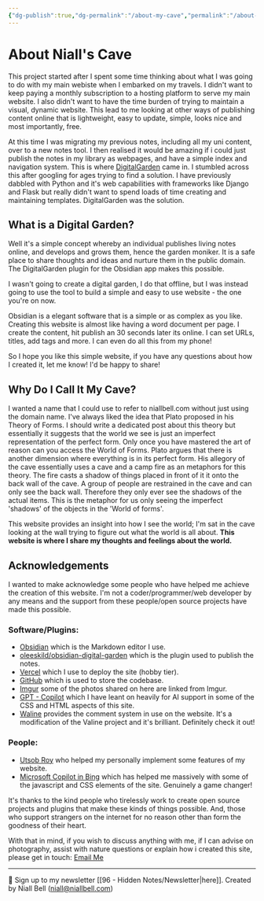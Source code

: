 ```yaml
---
{"dg-publish":true,"dg-permalink":"/about-my-cave","permalink":"/about-my-cave/","title":"What Is My Cave?","noteIcon":null,"created":"2024-04-16T05:44:53.094-07:00","updated":"2024-11-21T07:02:53.395-08:00"}
---
```


# About Niall's Cave

This project started after I spent some time thinking about what I was going to do with my main webiste when I embarked on my travels. I didn't want to keep paying a monthly subscription to a hosting platform to serve my main website. I also didn't want to have the time burden of trying to maintain a visual, dynamic website. This lead to me looking at other ways of publishing content online that is lightweight, easy to update, simple, looks nice and most importantly, free.

At this time I was migrating my previous notes, including all my uni content, over to a new notes tool. I then realised it would be amazing if i could just publish the notes in my library as webpages, and have a simple index and navigation system. This is where [DigitalGarden](https://dg-docs.ole.dev/) came in. I stumbled across this after googling for ages trying to find a solution. I have previously dabbled with Python and it's web capabilities with frameworks like Django and Flask but really didn't want to spend loads of time creating and maintaining templates. DigitalGarden was the solution.

## What is a Digital Garden?

Well it's a simple concept whereby an individual publishes living notes online, and develops and grows them, hence the garden moniker. It is a safe place to share thoughts and ideas and nurture them in the public domain. The DigitalGarden plugin for the Obsidian app makes this possible.

I wasn't going to create a digital garden, I do that offline, but I was instead going to use the tool to build a simple and easy to use website - the one you're on now.

Obsidian is a elegant software that is a simple or as complex as you like. Creating this website is almost like having a word document per page. I create the content, hit publish an 30 seconds later its online. I can set URLs, titles, add tags and more. I can even do all this from my phone!

So I hope you like this simple website, if you have any questions about how I created it, let me know! I'd be happy to share!

## Why Do I Call It My Cave?

I wanted a name that I could use to refer to niallbell.com without just using the domain name. I've always liked the idea that Plato proposed in his Theory of Forms. I should write a dedicated post about this theory but essentially it suggests that the world we see is just an imperfect representation of the perfect form. Only once you have mastered the art of reason can you access the World of Forms. Plato argues that there is another dimension where everything is in its perfect form. His allegory of the cave essentially uses a cave and a camp fire as an metaphors for this theory. The fire casts a shadow of things placed in front of it it onto the back wall of the cave. A group of people are restrained in the cave and can only see the back wall. Therefore they only ever see the shadows of the actual items. This is the metaphor for us only seeing the imperfect 'shadows' of the objects in the 'World of forms'. 

This website provides an insight into how I see the world; I'm sat in the cave looking at the wall trying to figure out what the world is all about. **This website is where I share my thoughts and feelings about the world.**

## Acknowledgements

I wanted to make acknowledge some people who have helped me achieve the creation of this website. I'm not a coder/programmer/web developer by any means and the support from these people/open source projects have made this possible.

### Software/Plugins:

- [Obsidian](https://obsidian.md/) which is the Markdown editor I use.
- [oleeskild/obsidian-digital-garden](https://github.com/oleeskild/obsidian-digital-garden) which is the plugin used to publish the notes.
- [Vercel](https://vercel.com/) which I use to deploy the site (hobby tier).
- [GitHub](https://github.com/) which is used to store the codebase.
- [Imgur](https://imgur.com) some of the photos shared on here are linked from Imgur.
- [GPT - Copilot](https://bing.com) which I have leant on heavily for AI support in some of the CSS and HTML aspects of this site.
- [Waline](https://waline.js.org/en/guide/get-started/client.html) provides the comment system in use on the website. It's a modification of the Valine project and it's brilliant. Definitely check it out!

### People:

- [Utsob Roy](https://hermitage.utsob.me/) who helped my personally implement some features of my website.
- [Microsoft Copilot in Bing](https://www.bing.com/chat) which has helped me massively with some of the javascript and CSS elements of the site. Genuinely a game changer!

It's thanks to the kind people who tirelessly work to create open source projects and plugins that make these kinds of things possible. And, those who support strangers on the internet for no reason other than form the goodness of their heart. 

With that in mind, if you wish to discuss anything with me, if I can advise on photography, assist with nature questions or explain how i created this site, please get in touch: [Email Me](mailto:niallbell@hotmail.co.uk)

---
📧 Sign up to my newsletter [[96 - Hidden Notes/Newsletter\|here]].
Created by Niall Bell (niall@niallbell.com)